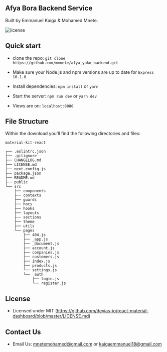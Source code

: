 ## Afya Bora Backend Service

Built by Emmanuel Kaiga & Mohamed Mnete.

![license](https://img.shields.io/badge/license-MIT-blue.svg)
                                               
## Quick start

- clone the repo: `git clone https://github.com/mmnete/afya_yako_backend.git`

- Make sure your Node.js and npm versions are up to date for `Express 10.1.0`

- Install dependencies: `npm install` or `yarn`

- Start the server: `npm run dev` or `yarn dev`

- Views are on: `localhost:8080`

## File Structure

Within the download you'll find the following directories and files:

```
material-kit-react

┌── .eslintrc.json
├── .gitignore
├── CHANGELOG.md
├── LICENSE.md
├── next.config.js
├── package.json
├── README.md
├── public
└── src
	├── components
	├── contexts
	├── guards
	├── hocs
	├── hooks
	├── layouts
	├── sections
	├── theme
	├── utils
	└── pages
		├── 404.js
		├── _app.js
		├── _document.js
		├── account.js
		├── companies.js
		├── customers.js
		├── index.js
		├── products.js
		└── settings.js
		└──  auth
			├── login.js
			└── register.js
```

## License

- Licensed under MIT (https://github.com/devias-io/react-material-dashboard/blob/master/LICENSE.md)

## Contact Us

- Email Us: mnetemohamed@gmail.com or kaigaemmanuel18@gmail.com

